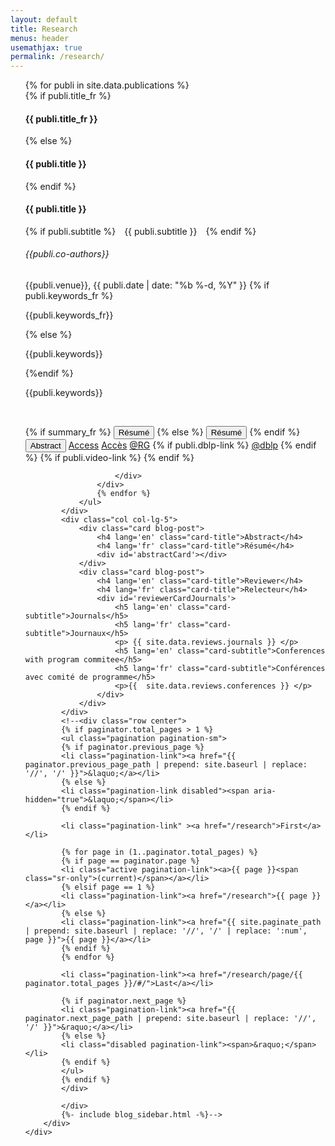 ```yaml
---
layout: default
title: Research
menus: header
usemathjax: true
permalink: /research/
---
```


<script>
    function changeAbstract(text) {
    document.getElementById('abstractCard').setAttribute('style', 'white-space: pre-line;');
    document.getElementById('abstractCard').textContent = text;
    }
</script>
<div class="container-fluid">
    <div class="row" id="blog-posts-container">
        <div class="col col-lg-6">
            <ul>
                {% for publi in site.data.publications %}
                <div class="card blog-post" id="{{publi.id}}">
                    <!--<img class="card-img-top" src="{{site.url}}{{site.baseurl}}{{ publi.thumbnail }}">-->
                    <div class="card-body center">
                        <!-- <img src="{{site.url}}{{site.baseurl}}/assets/img/{{ site.author_logo }}" class="author-profile-img"> -->
                        {% if publi.title_fr %}
                        <h4 lang='fr' class="card-title">{{ publi.title_fr }}</h4>
                        {% else %}
                        <h4 lang='fr' class="card-title">{{ publi.title }}</h4>
                        {% endif %}
                        <h4 lang='en' class="card-title">{{ publi.title }}</h4>
                        {% if publi.subtitle %}
                        <h7 class="card-subtitle" style="padding: 10px">{{ publi.subtitle }}</h7>
                        {% endif %}
                        <h6> {{publi.co-authors}} </h6>
                        <h7 class="card-subtitle mb-2 text-muted">{{publi.venue}}, {{ publi.date | date: "%b %-d, %Y" }}</h7>
                        {% if publi.keywords_fr %}
                        <p lang='fr'> {{publi.keywords_fr}} </p>
                        {% else %}
                        <p lang='fr'> {{publi.keywords}} </p>                        
                        {%endif %}
                        <p lang='en'> {{publi.keywords}} </p>
                        <br>
                            <p class="profile-links">
                                {% if summary_fr %}
                                <button lang='fr' class="btn btn-dark btn-lg" onclick="changeAbstract('{{publi.summary_fr}}')" href="#abstractCard">Résumé</button>
                                {% else %}
                                <button lang='fr' class="btn btn-dark btn-lg" onclick="changeAbstract('{{publi.summary}}')" href="#abstractCard">Résumé</button>
                                {% endif %}
                                <button lang='en' class="btn btn-dark btn-lg" onclick="changeAbstract('{{publi.summary}}')" href="#abstractCard">Abstract</button>
                                <a lang='en' href="{{ publi.doi }}" rel="noopener noreferrer" target=_blank data-disqus-identifier="{{ publi.url }}" class="btn btn-dark btn-lg">Access</a>
                                <a lang='fr' href="{{ publi.doi }}" rel="noopener noreferrer" target=_blank data-disqus-identifier="{{ publi.url }}" class="btn btn-dark btn-lg">Accès</a>
                                <a href="{{ publi.rg-link }}" rel="noopener noreferrer" target=_blank data-disqus-identifier="{{ publi.url }}" class="btn btn-dark btn-lg">@RG</a>
                                {% if publi.dblp-link %}
                                <a href="{{ publi.dblp-link }}" rel="noopener noreferrer" target=_blank data-disqus-identifier="{{ publi.url }}" class="btn btn-dark btn-lg">@dblp</a>
                                {% endif %}
                                {% if publi.video-link %}
                                <a href="{{ publi.video-link }}" rel="noopener noreferrer" target="_blank" class="btn btn-dark btn-lg btn-video"></a>
                                {% endif %}
                            </p>
                            
                        </div>
                    </div>
                    {% endfor %}
                </ul>
            </div>
            <div class="col col-lg-5">
                <div class="card blog-post">
                    <h4 lang='en' class="card-title">Abstract</h4>
                    <h4 lang='fr' class="card-title">Résumé</h4>
                    <div id='abstractCard'></div>
                </div>
                <div class="card blog-post">
                    <h4 lang='en' class="card-title">Reviewer</h4>
                    <h4 lang='fr' class="card-title">Relecteur</h4>
                    <div id='reviewerCardJournals'>
                        <h5 lang='en' class="card-subtitle">Journals</h5>
                        <h5 lang='fr' class="card-subtitle">Journaux</h5>
                        <p> {{ site.data.reviews.journals }} </p>
                        <h5 lang='en' class="card-subtitle">Conferences with program commitee</h5>
                        <h5 lang='fr' class="card-subtitle">Conférences avec comité de programme</h5>
                        <p>{{  site.data.reviews.conferences }} </p>
                    </div>
                </div>
            </div>
            <!--<div class="row center">
            {% if paginator.total_pages > 1 %}
            <ul class="pagination pagination-sm">
            {% if paginator.previous_page %}
            <li class="pagination-link"><a href="{{ paginator.previous_page_path | prepend: site.baseurl | replace: '//', '/' }}">&laquo;</a></li>
            {% else %}
            <li class="pagination-link disabled"><span aria-hidden="true">&laquo;</span></li>
            {% endif %}
            
            <li class="pagination-link" ><a href="/research">First</a></li>
            
            {% for page in (1..paginator.total_pages) %}
            {% if page == paginator.page %}
            <li class="active pagination-link"><a>{{ page }}<span class="sr-only">(current)</span></a></li>
            {% elsif page == 1 %}
            <li class="pagination-link"><a href="/research">{{ page }}</a></li>
            {% else %}
            <li class="pagination-link"><a href="{{ site.paginate_path | prepend: site.baseurl | replace: '//', '/' | replace: ':num', page }}">{{ page }}</a></li>
            {% endif %}
            {% endfor %}
            
            <li class="pagination-link"><a href="/research/page/{{ paginator.total_pages }}/#/">Last</a></li>
            
            {% if paginator.next_page %}
            <li class="pagination-link"><a href="{{ paginator.next_page_path | prepend: site.baseurl | replace: '//', '/' }}">&raquo;</a></li>
            {% else %}
            <li class="disabled pagination-link"><span>&raquo;</span></li>
            {% endif %}
            </ul>
            {% endif %}
            </div>
            
            </div>
            {%- include blog_sidebar.html -%}-->
        </div>
    </div>
    
    
    
